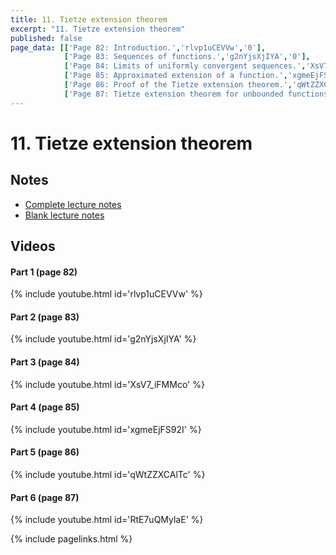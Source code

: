 ```yaml
---
title: 11. Tietze extension theorem
excerpt: "11. Tietze extension theorem"
published: false
page_data: [['Page 82: Introduction.','rlvp1uCEVVw','0'],
            ['Page 83: Sequences of functions.','g2nYjsXjIYA','0'],
            ['Page 84: Limits of uniformly convergent sequences.','XsV7_iFMMco','0'],
            ['Page 85: Approximated extension of a function.','xgmeEjFS92I','0'],
            ['Page 86: Proof of the Tietze extension theorem.','qWtZZXCAlTc','0'],
            ['Page 87: Tietze extension theorem for unbounded functions.','RtE7uQMylaE','0']]
---
```




# 11. Tietze extension theorem

## Notes

* [Complete lecture notes]({{site.baseurl}}/assets/notes/mth427_notes_11.pdf)
* [Blank lecture notes]({{site.baseurl}}/assets/blank_notes/mth427_blanks_11.pdf)

## Videos

#### Part 1 (page 82)

{% include youtube.html id='rlvp1uCEVVw' %}

#### Part 2 (page 83)

{% include youtube.html id='g2nYjsXjIYA' %}

#### Part 3 (page 84)

{% include youtube.html id='XsV7_iFMMco' %}

#### Part 4 (page 85)

{% include youtube.html id='xgmeEjFS92I' %}

#### Part 5 (page 86)

{% include youtube.html id='qWtZZXCAlTc' %}

#### Part 6 (page 87)

{% include youtube.html id='RtE7uQMylaE' %}



{% include pagelinks.html %}
